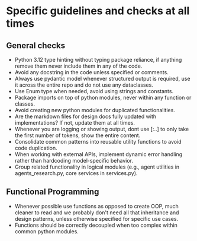 # Specific guidelines and checks at all times

## General checks
- Python 3.12 type hinting without typing package reliance, if anything remove them never include them in any of the code.
- Avoid any docstring in the code unless specified or comments.
- Always use pydantic model whenever structured output is required, use it across the entire repo and do not use any dataclasses.
- Use Enum type when needed, avoid using strings and constants.
- Package imports on top of python modules, never within any function or classes.
- Avoid creating new python modules for duplicated functionalities.
- Are the markdown files for design docs fully updated with implementations? If not, update them at all times.
- Whenever you are logging or showing output, dont use [:..] to only take the first number of tokens, show the entire content.
- Consolidate common patterns into reusable utility functions to avoid code duplication.
- When working with external APIs, implement dynamic error handling rather than hardcoding model-specific behavior.
- Group related functionality in logical modules (e.g., agent utilities in agents_research.py, core services in services.py).

## Functional Programming
- Whenever possible use functions as opposed to create OOP, much cleaner to read and we probably don't need all that inheritance and design patterns, unless otherwise specified for specific use cases.
- Functions should be correctly decoupled when too complex within common python modules.
